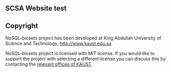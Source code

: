 ## SCSA Website test


## Copyright
NoSQL-biosets project has been developed at King Abdullah University of Science and Technology, http://www.kaust.edu.sa

NoSQL-biosets project is licensed with MIT license. If you would like to support the project with selecting a different license you can discuss this by contacting the [relevant offices of KAUST](https://osr.kaust.edu.sa/Pages/ContactUs.aspx).
